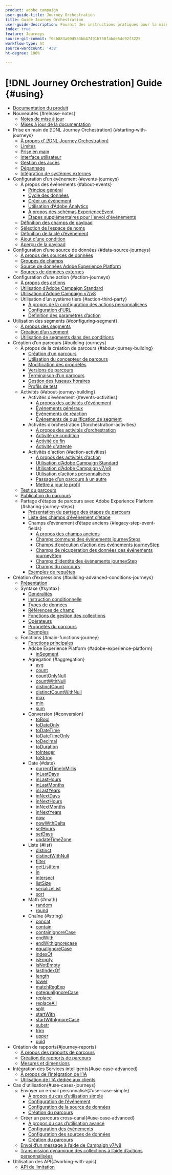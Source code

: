 ```yaml
---
product: adobe campaign
user-guide-title: Journey Orchestration
title: Guide Journey Orchestration
user-guide-description: Fournit des instructions pratiques pour la mise en œuvre et la création de parcours.
index: true
feature: Journeys
source-git-commit: f0cb883a09d553bb47491b750fabde54c92f3225
workflow-type: ht
source-wordcount: '438'
ht-degree: 100%

---
```



# [!DNL Journey Orchestration] Guide {#using}

+ [Documentation du produit](journey-orchestration-home.md)
+ Nouveautés {#release-notes}
   + [Notes de mise à jour](using/release-notes/release-notes.md)
   + [Mises à jour de la documentation](using/release-notes/documentation-updates.md)
+ Prise en main de [!DNL Journey Orchestration] {#starting-with-journeys}
   + [À propos d’ [!DNL Journey Orchestration]](using/about/about-journey-orchestration.md)
   + [Limites](using/about/limitations.md)
   + [Prise en main](using/about/get-started.md)
   + [Interface utilisateur](using/about/user-interface.md)
   + [Gestion des accès](using/about/access-management.md)
   + [Dépannage](using/about/troubleshooting.md)
   + [Intégration de systèmes externes](using/about/external-systems.md)
+ Configuration d’un événement {#events-journeys}
   + À propos des événements {#about-events}
      + [Principe général](using/event/about-events.md)
      + [Cycle des données](using/event/about-data-cycle.md)
      + [Créer un événement       ](using/event/about-creating.md)
      + [Utilisation d’Adobe Analytics](using/event/about-analytics.md)
      + [À propos des schémas ExperienceEvent](using/event/experience-event-schema.md)
      + [Étapes supplémentaires pour l&#39;envoi d&#39;événements](using/event/additional-steps-to-send-events-to-journey-orchestration.md)
   + [Définition des champs de payload](using/event/defining-the-payload-fields.md)
   + [Sélection de l’espace de noms](using/event/selecting-the-namespace.md)
   + [Définition de la clé d’événement](using/event/defining-the-event-key.md)
   + [Ajout d’une condition](using/event/adding-a-condition.md)
   + [Aperçu de la payload](using/event/previewing-the-payload.md)
+ Configuration d’une source de données {#data-source-journeys}
   + [À propos des sources de données](using/datasource/about-data-sources.md)
   + [Groupes de champs](using/datasource/field-groups.md)
   + [Source de données Adobe Experience Platform](using/datasource/adobe-experience-platform-data-source.md)
   + [Sources de données externes](using/datasource/external-data-sources.md)
+ Configuration d’une action {#action-journeys}
   + [À propos des actions](using/action/action.md)
   + [Utilisation d’Adobe Campaign Standard](using/action/working-with-adobe-campaign.md)
   + [Utilisation d’Adobe Campaign v7/v8](using/action/acc-action.md)
   + Utilisation d’un système tiers {#action-third-party}
      + [À propos de la configuration des actions personnalisées](using/action/about-custom-action-configuration.md)
      + [Configuration d&#39;URL](using/action/url-configuration.md)
      + [Définition des paramètres d’action](using/action/defining-the-message-parameters.md)
+ Utilisation des segments {#configuring-segment}
   + [À propos des segments](using/segment/about-segments.md)
   + [Création d’un segment](using/segment/creating-a-segment.md)
   + [Utilisation de segments dans des conditions](using/segment/using-a-segment.md)
+ Création d’un parcours {#building-journeys}
   + À propos de la création de parcours {#about-journey-building}
      + [Création d’un parcours](using/building-journeys/journey.md)
      + [Utilisation du concepteur de parcours](using/building-journeys/using-the-journey-designer.md)
      + [Modification des propriétés](using/building-journeys/changing-properties.md)
      + [Versions de parcours](using/building-journeys/journey-versions.md)
      + [Terminaison d’un parcours](using/building-journeys/terminating-a-journey.md)
      + [Gestion des fuseaux horaires](using/building-journeys/timezone-management.md)
      + [Profils de test](using/building-journeys/creating-test-profiles.md)
   + Activités {#about-journey-building}
      + Activités d’événement {#events-activities}
         + [À propos des activités d’événement](using/building-journeys/event-activities.md)
         + [Événements généraux](using/building-journeys/general-events.md)
         + [Événements de réaction](using/building-journeys/reaction-events.md)
         + [Événements de qualification de segment](using/building-journeys/segment-qualification-events.md)
      + Activités d’orchestration {#orchestration-activities}
         + [À propos des activités d’orchestration](using/building-journeys/about-orchestration-activities.md)
         + [Activité de condition](using/building-journeys/condition-activity.md)
         + [Activité de fin](using/building-journeys/end-activity.md)
         + [Activité d&#39;attente](using/building-journeys/wait-activity.md)
      + Activités d&#39;action {#action-activities}
         + [À propos des activités d’action](using/building-journeys/about-action-activities.md)
         + [Utilisation d’Adobe Campaign Standard](using/building-journeys/using-adobe-campaign-actions.md)
         + [Utilisation d’Adobe Campaign v7/v8](using/building-journeys/using-adobe-campaign-classic.md)
         + [Utilisation dʼactions personnalisées](using/building-journeys/using-custom-actions.md)
         + [Passage d’un parcours à un autre](using/building-journeys/jump.md)
         + [Mettre à jour le profil](using/building-journeys/update-profiles.md)
   + [Test du parcours](using/building-journeys/testing-the-journey.md)
   + [Publication du parcours](using/building-journeys/publishing-the-journey.md)
   + Partage d’étapes de parcours avec Adobe Experience Platform {#sharing-journey-steps}
      + [Présentation du partage des étapes du parcours](using/building-journeys/sharing-overview.md)
      + [Liste des champs d’événement d’étape](using/building-journeys/sharing-field-list.md)
      + Champs d’événement d’étape anciens {#legacy-step-event-fields}
         + [À propos des champs anciens](using/building-journeys/sharing-legacy-fields.md)
         + [Champs communs des événements journeySteps](using/building-journeys/sharing-common-fields.md)
         + [Champs d’exécution d’action des événements journeyStep](using/building-journeys/sharing-execution-fields.md)
         + [Champs de récupération des données des événements journeyStep](using/building-journeys/sharing-fetch-fields.md)
         + [Champs d’identité des événements journeyStep](using/building-journeys/sharing-identity-fields.md)
         + [Champs du parcours](using/building-journeys/sharing-journey-fields.md)
      + [Exemples de requêtes](using/building-journeys/query-examples.md)
+ Création d’expressions {#building-advanced-conditions-journeys}
   + [Présentation](using/expression/expressionadvanced.md)
   + Syntaxe {#syntax}
      + [Généralités](using/expression/generalities.md)
      + [Instruction conditionnelle](using/expression/conditional-instruction.md)
      + [Types de données](using/expression/data-types.md)
      + [Références de champ](using/expression/field-references.md)
      + [Fonctions de gestion des collections](using/expression/collection-management-functions.md)
      + [Opérateurs](using/expression/operators.md)
      + [Propriétés du parcours](using/expression/journey-properties.md)
      + [Exemples](using/expression/advanced-editor-use-cases.md)
   + Fonctions {#main-functions-journey}
      + [Fonctions principales](using/expression/functions.md)
      + Adobe Experience Platform {#adobe-experience-platform}
         + [inSegment](using/functions/functioninsegment.md)
      + Agrégation {#aggregation}
         + [avg](using/functions/functionavg.md)
         + [count](using/functions/functioncount.md)
         + [countOnlyNull](using/functions/functioncountonlynull.md)
         + [countWithNull](using/functions/functioncountwithnull.md)
         + [distinctCount](using/functions/functiondistinctcount.md)
         + [distinctCountWithNull](using/functions/functiondistinctcountwithnull.md)
         + [max](using/functions/functionmax.md)
         + [min](using/functions/functionmin.md)
         + [sum](using/functions/functionsum.md)
      + Conversion {#conversion}
         + [toBool](using/functions/functiontobool.md)
         + [toDateOnly](using/functions/functiontodateonly.md)
         + [toDateTime](using/functions/functiontodatetime.md)
         + [toDateTimeOnly](using/functions/functiontodatetimeonly.md)
         + [toDecimal](using/functions/functiontodecimal.md)
         + [toDuration](using/functions/functiontoduration.md)
         + [toInteger](using/functions/functiontointeger.md)
         + [toString](using/functions/functiontostring.md)
      + Date {#date}
         + [currentTime&#x200B;InMillis](using/functions/functioncurrenttimeinmillis.md)
         + [inLastDays](using/functions/functioninlastdays.md)
         + [inLastHours](using/functions/functioninlasthours.md)
         + [inLastMonths](using/functions/functioninlastmonths.md)
         + [inLastYears](using/functions/functioninlastyears.md)
         + [inNextDays](using/functions/functioninnextdays.md)
         + [inNextHours](using/functions/functioninnexthours.md)
         + [inNextMonths](using/functions/functioninnextmonths.md)
         + [inNextYears](using/functions/functioninnextyears.md)
         + [now](using/functions/functionnow.md)
         + [nowWithDelta](using/functions/functionnowwithdelta.md)
         + [setHours](using/functions/functionsethours.md)
         + [setDays](using/functions/functionsetdays.md)
         + [updateTimeZone](using/functions/functionupdatetimezone.md)
      + Liste {#list}
         + [distinct](using/functions/functiondistinct.md)
         + [distinctWithNull](using/functions/functiondistinctwithnull.md)
         + [filter](using/functions/functionfilter.md)
         + [getListItem](using/functions/functiongetlistitem.md)
         + [in](using/functions/functionin.md)
         + [intersect](using/functions/functionintersect.md)
         + [listSize](using/functions/functionlistsize.md)
         + [serializeList](using/functions/functionserializelist.md)
         + [sort](using/functions/functionsort.md)
      + Math {#math}
         + [random](using/functions/functionrandom.md)
         + [round](using/functions/functionround.md)
      + Chaîne {#string}
         + [concat](using/functions/functionconcat.md)
         + [contain](using/functions/functioncontain.md)
         + [containIgnoreCase](using/functions/functioncontainwithignorecase.md)
         + [endWith](using/functions/functionendwith.md)
         + [endWithIgnorecase](using/functions/functionendwithignorecase.md)
         + [equalIgnoreCase](using/functions/functionequalignorecase.md)
         + [indexOf](using/functions/functionindexof.md)
         + [isEmpty](using/functions/functionisempty.md)
         + [isNotEmpty](using/functions/functionisnotempty.md)
         + [lastIndexOf](using/functions/functionlastindexof.md)
         + [length](using/functions/functionlength.md)
         + [lower](using/functions/functionlower.md)
         + [matchRegExp](using/functions/functionmatchregexp.md)
         + [notequalIgnoreCase](using/functions/functionnotequalignorecase.md)
         + [replace](using/functions/functionreplace.md)
         + [replaceAll](using/functions/functionreplaceall.md)
         + [split](using/functions/functionsplit.md)
         + [startWith](using/functions/functionstartwith.md)
         + [startWithIgnoreCase](using/functions/functionstartwithignorecase.md)
         + [substr](using/functions/functionsubstr.md)
         + [trim](using/functions/functiontrim.md)
         + [upper](using/functions/functionupper.md)
         + [uuid](using/functions/functionuuid.md)
+ Création de rapports{#journey-reports}
   + [À propos des rapports de parcours](using/reporting/about-journey-reports.md)
   + [Création de rapports de parcours](using/reporting/creating-your-journey-reports.md)
   + [Mesures et dimensions](using/reporting/metrics-and-dimensions.md)
+ Intégration des Services intelligents{#use-case-advanced}
   + [À propos de l’intégration de l’IA](using/ai-services/ai-services-overview.md)
   + [Utilisation de l’IA dédiée aux clients](using/ai-services/leveraging-customer-ai.md)
+ Cas d&#39;utilisation{#use-cases-journeys}
   + Envoyer un e-mail personnalisé{#use-case-simple}
      + [À propos du cas d’utilisation simple](using/usecase/about-the-simple-use-case.md)
      + [Configuration de l’événement](using/usecase/configuring-the-event.md)
      + [Configuration de la source de données](using/usecase/configuring-the-data-source.md)
      + [Création du parcours](using/usecase/simple-uc-building-the-journey.md)
   + Créer un parcours cross-canal{#use-case-advanced}
      + [À propos du cas d’utilisation avancé](using/usecase/about-the-advanced-use-case.md)
      + [Configuration des événements](using/usecase/configuring-the-events.md)
      + [Configuration des sources de données](using/usecase/configuring-the-data-sources.md)
      + [Création du parcours](using/usecase/building-the-journey.md)
   + [Envoi dʼun message à lʼaide de Campaign v7/v8](using/usecase/campaign-classic-use-case.md)
   + [Transmission dynamique des collections à l’aide dʼactions personnalisées](using/usecase/collections.md)
+ Utilisation des API{#working-with-apis}
   + [API de limitation](using/api/capping.md)
